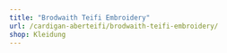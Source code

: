 ```yaml
---
title: "Brodwaith Teifi Embroidery"
url: /cardigan-aberteifi/brodwaith-teifi-embroidery/
shop: Kleidung
---
```

